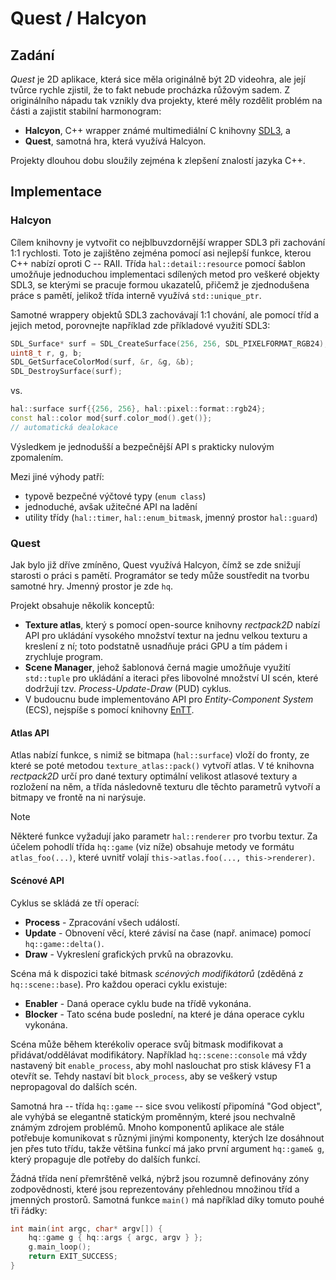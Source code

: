 # Quest / Halcyon

## Zadání
_Quest_ je 2D aplikace, která sice měla originálně být 2D videohra, ale její tvůrce rychle zjistil, že to fakt nebude procházka růžovým sadem.
Z originálního nápadu tak vznikly dva projekty, které měly rozdělit problém na části a zajistit stabilní harmonogram:
- **Halcyon**, C++ wrapper známé multimediální C knihovny [SDL3](https://github.com/libsdl-org/SDL), a
- **Quest**, samotná hra, která využívá Halcyon.

Projekty dlouhou dobu sloužily zejména k zlepšení znalostí jazyka C++.

## Implementace

### Halcyon
Cílem knihovny je vytvořit co nejblbuvzdornější wrapper SDL3 při zachování 1:1 rychlosti.
Toto je zajištěno zejména pomocí asi nejlepší funkce, kterou C++ nabízí oproti C -- RAII.
Třída `hal::detail::resource` pomocí šablon umožňuje jednoduchou implementaci sdílených metod
pro veškeré objekty SDL3, se kterými se pracuje formou ukazatelů, přičemž je zjednodušena práce
s pamětí, jelikož třída interně využívá `std::unique_ptr`.

Samotné wrappery objektů SDL3 zachovávají 1:1 chování, ale pomocí tříd a jejich metod, porovnejte například zde příkladové využití SDL3:
```c
SDL_Surface* surf = SDL_CreateSurface(256, 256, SDL_PIXELFORMAT_RGB24);
uint8_t r, g, b;
SDL_GetSurfaceColorMod(surf, &r, &g, &b);
SDL_DestroySurface(surf);
```
vs.
```cpp
hal::surface surf{{256, 256}, hal::pixel::format::rgb24};
const hal::color mod{surf.color_mod().get()};
// automatická dealokace
```
Výsledkem je jednodušší a bezpečnější API s prakticky nulovým zpomalením.

Mezi jiné výhody patří:
- typově bezpečné výčtové typy (`enum class`)
- jednoduché, avšak užitečné API na ladění
- utility třídy (`hal::timer`, `hal::enum_bitmask`, jmenný prostor `hal::guard`)

### Quest
Jak bylo již dříve zmíněno, Quest využívá Halcyon, čímž se zde snižují starosti o práci s pamětí.
Programátor se tedy může soustředit na tvorbu samotné hry. Jmenný prostor je zde `hq`.

Projekt obsahuje několik konceptů:
- **Texture atlas**, který s pomocí open-source knihovny _rectpack2D_ nabízí API pro ukládání vysokého množství textur
na jednu velkou texturu a kreslení z ní; toto podstatně usnadňuje práci GPU a tím pádem i zrychluje program.
- **Scene Manager**, jehož šablonová černá magie umožňuje využití `std::tuple` pro ukládání a iteraci přes libovolné množství
UI scén, které dodržují tzv. _Process-Update-Draw_ (PUD) cyklus.
- V budoucnu bude implementováno API pro _Entity-Component System_ (ECS), nejspíše s pomocí knihovny [EnTT](https://github.com/skypjack/entt).

#### Atlas API
Atlas nabízí funkce, s nimiž se bitmapa (`hal::surface`) vloží do fronty, ze které se poté metodou `texture_atlas::pack()` vytvoří atlas.
V té knihovna _rectpack2D_ určí pro dané textury optimální velikost atlasové textury a rozložení na něm, a třída následovně texturu dle těchto
parametrů vytvoří a bitmapy ve frontě na ni narýsuje.

> [!NOTE]
> Některé funkce vyžadují jako parametr `hal::renderer` pro tvorbu textur. Za účelem pohodlí třída `hq::game` (viz níže) obsahuje
> metody ve formátu `atlas_foo(...)`, které uvnitř volají `this->atlas.foo(..., this->renderer)`.

#### Scénové API
Cyklus se skládá ze tří operací:
- **Process** - Zpracování všech událostí.
- **Update** - Obnovení věcí, které závisí na čase (např. animace) pomocí `hq::game::delta()`.
- **Draw** - Vykreslení grafických prvků na obrazovku.

Scéna má k dispozici také bitmask _scénových modifikátorů_ (zděděná z `hq::scene::base`). Pro každou operaci cyklu existuje:
- **Enabler** - Daná operace cyklu bude na třídě vykonána.
- **Blocker** - Tato scéna bude poslední, na které je dána operace cyklu vykonána.

Scéna může během kterékoliv operace svůj bitmask modifikovat a přidávat/oddělávat modifikátory. Například `hq::scene::console` má vždy nastavený bit `enable_process`, aby mohl naslouchat pro stisk klávesy F1 a otevřít se. Tehdy nastaví bit `block_process`, aby se veškerý vstup nepropagoval do dalších scén.

Samotná hra -- třída `hq::game` -- sice svou velikostí připomíná "God object", ale vyhýbá se elegantně statickým proměnným, které jsou
nechvalně známým zdrojem problémů. Mnoho komponentů aplikace ale stále potřebuje komunikovat s různými jinými komponenty,
kterých lze dosáhnout jen přes tuto třídu, takže většina funkcí má jako první argument `hq::game& g`, který propaguje
dle potřeby do dalších funkcí.

Žádná třída není přemrštěně velká, nýbrž jsou rozumně definovány zóny zodpovědnosti, které jsou reprezentovány přehlednou množinou tříd
a jmenných prostorů. Samotná funkce `main()` má například díky tomuto pouhé tři řádky:
```cpp
int main(int argc, char* argv[]) {
    hq::game g { hq::args { argc, argv } };
    g.main_loop();
    return EXIT_SUCCESS;
}
```
